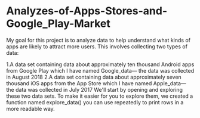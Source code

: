 # Analyzes-of-Apps-Stores-and-Google_Play-Market
My goal for this project is to analyze data to help understand what kinds of apps are likely to attract more users.
This involves collecting two types of data:

1.A data set containing data about approximately ten thousand Android apps from Google Play which I have named Google_data— the data was collected in August 2018 
2.A data set containing data about approximately seven thousand iOS apps from the App Store which I have named Apple_data— the data was collected in July 2017
We'll start by opening and exploring these two data sets. To make it easier for you to explore them, we created a function named explore_data() you can use repeatedly to print rows in a more readable way.
